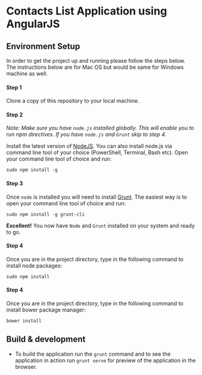 # Contacts List Application using AngularJS


## Environment Setup
In order to get the project up and running please follow the steps below. The instructions below are for Mac OS but would be same for Windows machine as well.

#### Step 1
Clone a copy of this repository to your local machine.

#### Step 2
*Note: Make sure you have `node.js` installed globally. This will enable you to run npm directives. If you have `node.js` and `Grunt` skip to step 4.*

Install the latest version of [NodeJS](http://nodejs.org). You can also install node.js via command line tool of your choice (PowerShell, Terminal, Bash etc). Open your command line tool of choice and run:
```
sudo npm install -g
```

#### Step 3
Once `node` is installed you will need to install [Grunt](http://gruntjs.com/getting-started). The easiest way is to open your command line tool of choice and run:
```
sudo npm install -g grunt-cli
```

**Excellent!** You now have `Node` and `Grunt` installed on your system and ready to go.

#### Step 4
Once you are in the project directory, type in the following command to install node packages:
```
sudo npm install
```

#### Step 4
Once you are in the project directory, type in the following command to install bower package manager:
```
bower install
```

## Build & development
* To build the application run the `grunt` command and to see the application in action run `grunt serve` for preview of the application in the browser.


